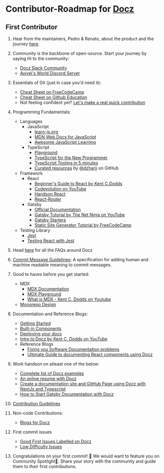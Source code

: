 # Contributor-Roadmap for [Docz](https://www.docz.site/)

## First Contributor

1. Hear from the maintainers, Pedro & Renato, about the product and the journey [here](https://www.youtube.com/watch?v=w7HuDtfV8Ew&list=PLQEGxqpF0XxZpDsPZFASuTT9wNZZkpqEE).
2. Community is the backbone of open-source. Start your journey by saying Hi to the community:
    - [Docz Slack Community](https://docz-workspace.slack.com/join/shared_invite/enQtNzc4ODc2ODA3NzUxLWI0ZmYwY2NhNjhkNDFjN2UzYzlmMDcwZjQyZGY4MWQ1NmQwZDVlZDE4MmE3N2I4MWRjZTAxZjY4ODk4NGMzZjg#/shared-invite/email)
    - [Aviyel's World Discord Server](https://discord.gg/mB5w2D59za)
3. Essentials of Git (just in case you'd need it):
    - [Cheat Sheet on FreeCodeCamp](https://www.freecodecamp.org/news/a-simple-git-guide-and-cheat-sheet-for-open-source-contributors/)
    - [Cheat Sheet on Github Education](https://education.github.com/git-cheat-sheet-education.pdf)
    - Not feeling confident yet? [Let's make a real quick contribution](https://github.com/firstcontributions/first-contributions)
4. Programming Fundamentals:
   - Languages
     - JavaScript
        -  [learn-js.org](https://www.learn-js.org/)
        -  [MDN Web Docs for JavaScript](https://developer.mozilla.org/en-US/docs/Web/JavaScript/Reference)
        -  [Awesome JavaScript Learning](https://github.com/micromata/awesome-javascript-learning)
     - TypeScript
        - [Playground](https://www.typescriptlang.org/play)
        - [TypeScript for the New Programmer](https://www.typescriptlang.org/docs/handbook/typescript-from-scratch.html)
        - [TypeScript Tooling in 5 minutes](https://www.typescriptlang.org/docs/handbook/typescript-tooling-in-5-minutes.html)
        - [Curated resources](https://github.com/dzharii/awesome-typescript) by [@dzharii](https://github.com/dzharii) on GitHub
   - Framework
     - React
       - [Beginner's Guide to React by Kent C.Dodds](https://egghead.io/courses/the-beginner-s-guide-to-react)
       - [Codevolution on YouTube](https://www.youtube.com/c/Codevolution/playlists)
       - [Handson React](https://handsonreact.com/docs/)
       - [React-Router](https://reacttraining.com/react-router/)
     - Gatsby
       - [Official Documentation](https://www.gatsbyjs.com/docs/tutorial/)
       - [Gatsby Tutorial by The Net Ninja on YouTube](https://www.youtube.com/watch?v=Qms4k6y7OgI&list=PL4cUxeGkcC9hw1g77I35ZivVLe8k2nvjB)
       - [Gatsby Starters](https://www.gatsbyjs.com/starters/)
       - [Static Site Generator Tutorial by FreeCodeCamp](https://youtu.be/RaTpreA0v7Q)
   - Testing Library
     - [Jest](https://facebook.github.io/jest/) 
     - [Testing React with Jest](https://testing-library.com/docs/react-testing-library/example-intro/)
5. Head [here](https://aviyel.com/projects/9/docz/questions) for all the FAQs around Docz
6. [Commit Message Guidelines](https://www.conventionalcommits.org/en/v1.0.0/): A specification for adding human and machine readable meaning to commit messages.
7. Good to haves before you get started:
    - MDX
      - [MDX Documentation](https://mdxjs.com/)
      - [MDX Playground](https://mdxjs.com/playground/)
      - [What is MDX - Kent C. Dodds on Youtube](https://www.youtube.com/watch?v=d2sQiI5NFAM)
    - [Monorepo Design](https://semaphoreci.com/blog/what-is-monorepo)
8. Documentation and Reference Blogs:
    - [Getting Started](https://www.docz.site/docs/getting-started)
    - [Built-in Components](https://www.docz.site/docs/built-in-components)
    - [Deploying your docs](https://www.docz.site/docs/deploying-your-docs)
    - [Intro to Docz by Kent C. Dodds on YouTube](https://www.youtube.com/watch?v=VCvum6COleQ)
    - Reference Blogs
      - [Fixing you Software Documentation problems](https://aviyel.com/post/1469/fixing-your-software-documentation-problem-in-2022)
      - [Ultimate Guide to documenting React components using Docz](https://aviyel.com/post/1296/ultimate-guide-to-documenting-react-components-using-docz)
9. Work handson on atleast one of the below:
    - [Complete list of Docz examples](https://github.com/doczjs/docz/tree/main/examples)
    - [An online resume with Docz](https://aviyel.com/post/1152/thinking-outside-the-box-an-online-resume-with-docz)
    - [Create a documentation site and GitHub Page using Docz with NextJs and Typescript](https://aviyel.com/post/824/how-to-create-a-documentation-site-and-github-page-using-docz-with-nextjs-and-typescript)
    - [How to Start Gatsby Documentation with Docz](https://aviyel.com/post/974/how-to-start-gatsby-documentation-with-docz)
10. [Contribution Guidelines](https://github.com/doczjs/docz/blob/main/CONTRIBUTING.md)
11. Non-code Contributions:
    - [Blogs for Docz](https://github.com/aviyeldevrel/Aviyel-Blogs-Review/issues)
12. First commit issues
    - [Good First Issues Labelled on Docz](https://github.com/doczjs/docz/issues?q=+label%3A%22good+first+issue%22+)
    - [Low Difficulty Issues](https://github.com/doczjs/docz/issues?q=label%3A%22difficult%3A+low%22)

13. Congratulations on your first commit! :tada: We would want to feature you on Community Spotlight:flashlight:. Share your story with the community and guide them to their first contributions.
